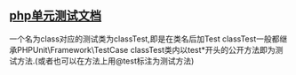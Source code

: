 ## [php单元测试文档](phpunit.readthedocs.io)
一个名为class对应的测试类为classTest,即是在类名后加Test
classTest一般都继承PHPUnit\Framework\TestCase
classTest类内以test*开头的公开方法即为测试方法.(或者也可以在方法上用@test标注为测试方法)
